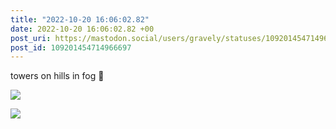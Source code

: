 ```yaml
---
title: "2022-10-20 16:06:02.82"
date: 2022-10-20 16:06:02.82 +00
post_uri: https://mastodon.social/users/gravely/statuses/109201454714966697
post_id: 109201454714966697
---
```

towers on hills in fog 🌁


![](/images/109201454498863509.jpg)

![](/images/109201454656863092.jpg)

